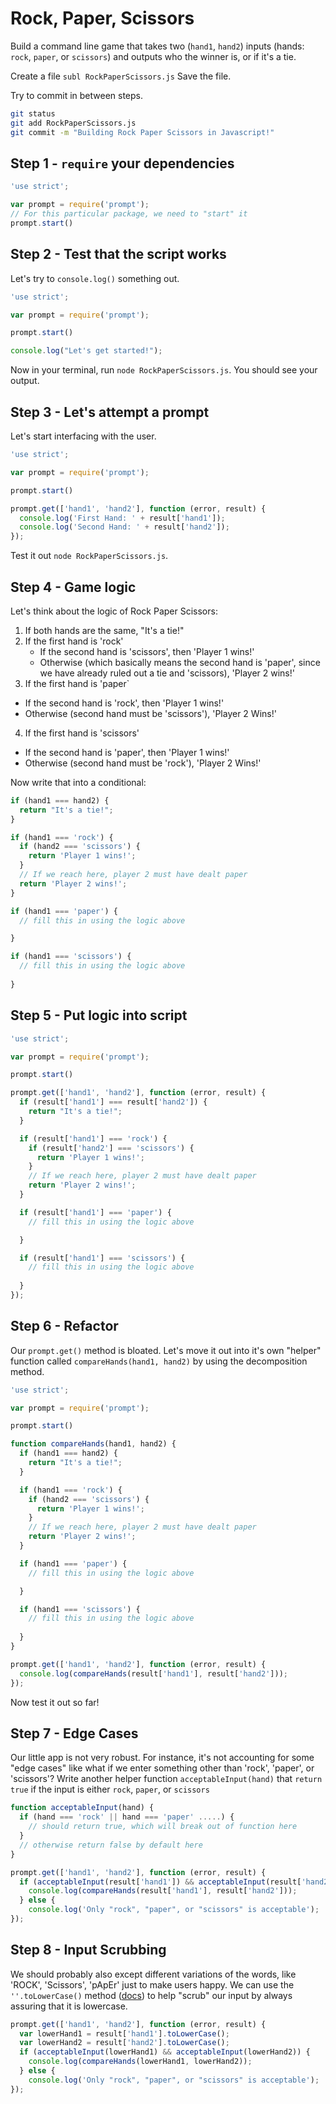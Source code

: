 # Rock, Paper, Scissors
Build a command line game that takes two (`hand1`, `hand2`) inputs (hands: `rock`, `paper`, or `scissors`) and outputs who the winner is, or if it's a tie.

Create a file `subl RockPaperScissors.js`
Save the file.

Try to commit in between steps. 
```bash
git status
git add RockPaperScissors.js
git commit -m "Building Rock Paper Scissors in Javascript!"
```

## Step 1 - `require` your dependencies
```javascript
'use strict';

var prompt = require('prompt');
// For this particular package, we need to "start" it
prompt.start()
```

## Step 2 - Test that the script works
Let's try to `console.log()` something out.
```javascript
'use strict';

var prompt = require('prompt');

prompt.start()

console.log("Let's get started!");
```
Now in your terminal, run `node RockPaperScissors.js`. You should see your output.

## Step 3 - Let's attempt a prompt
Let's start interfacing with the user.
```javascript
'use strict';

var prompt = require('prompt');

prompt.start()

prompt.get(['hand1', 'hand2'], function (error, result) {
  console.log('First Hand: ' + result['hand1']);
  console.log('Second Hand: ' + result['hand2']);
});
```
Test it out `node RockPaperScissors.js`.

## Step 4 - Game logic
Let's think about the logic of Rock Paper Scissors:

1. If both hands are the same, "It's a tie!"
2. If the first hand is 'rock'
    * If the second hand is 'scissors', then 'Player 1 wins!'
    * Otherwise (which basically means the second hand is 'paper', since we have already ruled out a tie and 'scissors), 'Player 2 wins!'
3. If the first hand is 'paper`
  * If the second hand is 'rock', then 'Player 1 wins!'
  * Otherwise (second hand must be 'scissors'), 'Player 2 Wins!'
4. If the first hand is 'scissors'
  * If the second hand is 'paper', then 'Player 1 wins!'
  * Otherwise (second hand must be 'rock'), 'Player 2 Wins!'

Now write that into a conditional:
```javascript
if (hand1 === hand2) {
  return "It's a tie!";
}

if (hand1 === 'rock') {
  if (hand2 === 'scissors') {
    return 'Player 1 wins!';
  }
  // If we reach here, player 2 must have dealt paper
  return 'Player 2 wins!';
}

if (hand1 === 'paper') {
  // fill this in using the logic above

}

if (hand1 === 'scissors') {
  // fill this in using the logic above  
  
}
```

## Step 5 - Put logic into script
```javascript
'use strict';

var prompt = require('prompt');

prompt.start()

prompt.get(['hand1', 'hand2'], function (error, result) {
  if (result['hand1'] === result['hand2']) {
    return "It's a tie!";
  }

  if (result['hand1'] === 'rock') {
    if (result['hand2'] === 'scissors') {
      return 'Player 1 wins!';
    }
    // If we reach here, player 2 must have dealt paper
    return 'Player 2 wins!';
  }

  if (result['hand1'] === 'paper') {
    // fill this in using the logic above

  }

  if (result['hand1'] === 'scissors') {
    // fill this in using the logic above  
  
  }
});
```

## Step 6 - Refactor
Our `prompt.get()` method is bloated. Let's move it out into it's own "helper" function called `compareHands(hand1, hand2)` by using the decomposition method.
```javascript
'use strict';

var prompt = require('prompt');

prompt.start()

function compareHands(hand1, hand2) {
  if (hand1 === hand2) {
    return "It's a tie!";
  }

  if (hand1 === 'rock') {
    if (hand2 === 'scissors') {
      return 'Player 1 wins!';
    }
    // If we reach here, player 2 must have dealt paper
    return 'Player 2 wins!';
  }

  if (hand1 === 'paper') {
    // fill this in using the logic above

  }

  if (hand1 === 'scissors') {
    // fill this in using the logic above  
  
  }
}

prompt.get(['hand1', 'hand2'], function (error, result) {
  console.log(compareHands(result['hand1'], result['hand2']));
});
```
Now test it out so far!

## Step 7 - Edge Cases
Our little app is not very robust. For instance, it's not accounting for some "edge cases" like what if we enter something other than 'rock', 'paper', or 'scissors'? Write another helper function `acceptableInput(hand)` that `return true` if the input is either `rock`, `paper`, or `scissors`
```javascript
function acceptableInput(hand) {
  if (hand === 'rock' || hand === 'paper' .....) {
    // should return true, which will break out of function here
  }
  // otherwise return false by default here
}

prompt.get(['hand1', 'hand2'], function (error, result) {
  if (acceptableInput(result['hand1']) && acceptableInput(result['hand2'])) {
    console.log(compareHands(result['hand1'], result['hand2']));
  } else {
    console.log('Only "rock", "paper", or "scissors" is acceptable');
});
```

## Step 8 - Input Scrubbing
We should probably also except different variations of the words, like 'ROCK', 'Scissors', 'pApEr' just to make  users happy. We can use the `''.toLowerCase()` method ([docs](https://developer.mozilla.org/en-US/docs/Web/JavaScript/Reference/Global_Objects/String/toLowerCase)) to help "scrub" our input by always assuring that it is lowercase.
```javascript
prompt.get(['hand1', 'hand2'], function (error, result) {
  var lowerHand1 = result['hand1'].toLowerCase();
  var lowerHand2 = result['hand2'].toLowerCase();
  if (acceptableInput(lowerHand1) && acceptableInput(lowerHand2)) {
    console.log(compareHands(lowerHand1, lowerHand2));
  } else {
    console.log('Only "rock", "paper", or "scissors" is acceptable');
});
```
